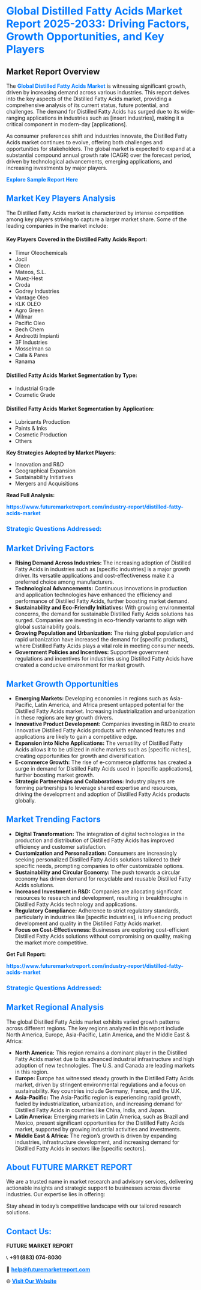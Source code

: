 <h1 style="color: #007BFF;">Global Distilled Fatty Acids Market Report 2025-2033: Driving Factors, Growth Opportunities, and Key Players</h1>

<section id="overview">
<h2>Market Report Overview</h2>
<p>The <a href="https://www.futuremarketreport.com/industry-report/distilled-fatty-acids-market" style="color: #007BFF; text-decoration: none;"><strong>Global Distilled Fatty Acids Market</strong></a> is witnessing significant growth, driven by increasing demand across various industries. This report delves into the key aspects of the Distilled Fatty Acids market, providing a comprehensive analysis of its current status, future potential, and challenges. The demand for Distilled Fatty Acids has surged due to its wide-ranging applications in industries such as [insert industries], making it a critical component in modern-day [applications].</p>
<p>As consumer preferences shift and industries innovate, the Distilled Fatty Acids market continues to evolve, offering both challenges and opportunities for stakeholders. The global market is expected to expand at a substantial compound annual growth rate (CAGR) over the forecast period, driven by technological advancements, emerging applications, and increasing investments by major players.</p>
</section>

<section id="overview">
<p><a href="https://www.futuremarketreport.com/request-sample/reportId=28969" style="color: #007BFF; text-decoration: none;"><strong>Explore Sample Report Here</strong></a></p>
</section>

<section id="key-players">
<h2 style="color: #007BFF;">Market Key Players Analysis</h2>
<p>The Distilled Fatty Acids market is characterized by intense competition among key players striving to capture a larger market share. Some of the leading companies in the market include:</p>
<h4>Key Players Covered in the Distilled Fatty Acids Report:</h4>
<ul><li>Timur Oleochemicals</li><li>Jocil</li><li>Oleon</li><li>Mateos, S.L.</li><li>Muez-Hest</li><li>Croda</li><li>Godrey Industries</li><li>Vantage Oleo</li><li>KLK OLEO</li><li>Agro Green</li><li>Wilmar</li><li>Pacific Oleo</li><li>Bech Chem</li><li>Andreotti Impianti</li><li>3F Industries</li><li>Mosselman sa</li><li>Caila &amp; Pares</li><li>Ranama</li></ul>
<h4>Distilled Fatty Acids Market Segmentation by Type:</h4>
<ul><li>Industrial Grade</li><li>Cosmetic Grade</li></ul>

<h4>Distilled Fatty Acids Market Segmentation by Application:</h4>
<ul><li>Lubricants Production</li><li>Paints &amp; Inks</li><li>Cosmetic Production</li><li>Others</li></ul>
<p><strong>Key Strategies Adopted by Market Players:</strong></p>
<ul>
<li>Innovation and R&D</li>
<li>Geographical Expansion</li>
<li>Sustainability Initiatives</li>
<li>Mergers and Acquisitions</li>
</ul>
</section>

<section>
<p><strong>Read Full Analysis: </strong></p><a href="https://www.futuremarketreport.com/industry-report/distilled-fatty-acids-market" style="color: #007BFF; text-decoration: none;"><strong>https://www.futuremarketreport.com/industry-report/distilled-fatty-acids-market</strong></a>
<h3 style="color: #007BFF;">Strategic Questions Addressed:</h3>
</section>

<section id="driving-factors">
<h2 style="color: #007BFF;">Market Driving Factors</h2>
<ul>
<li><strong>Rising Demand Across Industries:</strong> The increasing adoption of Distilled Fatty Acids in industries such as [specific industries] is a major growth driver. Its versatile applications and cost-effectiveness make it a preferred choice among manufacturers.</li>
<li><strong>Technological Advancements:</strong> Continuous innovations in production and application technologies have enhanced the efficiency and performance of Distilled Fatty Acids, further boosting market demand.</li>
<li><strong>Sustainability and Eco-Friendly Initiatives:</strong> With growing environmental concerns, the demand for sustainable Distilled Fatty Acids solutions has surged. Companies are investing in eco-friendly variants to align with global sustainability goals.</li>
<li><strong>Growing Population and Urbanization:</strong> The rising global population and rapid urbanization have increased the demand for [specific products], where Distilled Fatty Acids plays a vital role in meeting consumer needs.</li>
<li><strong>Government Policies and Incentives:</strong> Supportive government regulations and incentives for industries using Distilled Fatty Acids have created a conducive environment for market growth.</li>
</ul>
</section>

<section id="growth-opportunities">
<h2 style="color: #007BFF;">Market Growth Opportunities</h2>
<ul>
<li><strong>Emerging Markets:</strong> Developing economies in regions such as Asia-Pacific, Latin America, and Africa present untapped potential for the Distilled Fatty Acids market. Increasing industrialization and urbanization in these regions are key growth drivers.</li>
<li><strong>Innovative Product Development:</strong> Companies investing in R&D to create innovative Distilled Fatty Acids products with enhanced features and applications are likely to gain a competitive edge.</li>
<li><strong>Expansion into Niche Applications:</strong> The versatility of Distilled Fatty Acids allows it to be utilized in niche markets such as [specific niches], creating opportunities for growth and diversification.</li>
<li><strong>E-commerce Growth:</strong> The rise of e-commerce platforms has created a surge in demand for Distilled Fatty Acids used in [specific applications], further boosting market growth.</li>
<li><strong>Strategic Partnerships and Collaborations:</strong> Industry players are forming partnerships to leverage shared expertise and resources, driving the development and adoption of Distilled Fatty Acids products globally.</li>
</ul>
</section>

<section id="trending-factors">
<h2 style="color: #007BFF;">Market Trending Factors</h2>
<ul>
<li><strong>Digital Transformation:</strong> The integration of digital technologies in the production and distribution of Distilled Fatty Acids has improved efficiency and customer satisfaction.</li>
<li><strong>Customization and Personalization:</strong> Consumers are increasingly seeking personalized Distilled Fatty Acids solutions tailored to their specific needs, prompting companies to offer customizable options.</li>
<li><strong>Sustainability and Circular Economy:</strong> The push towards a circular economy has driven demand for recyclable and reusable Distilled Fatty Acids solutions.</li>
<li><strong>Increased Investment in R&D:</strong> Companies are allocating significant resources to research and development, resulting in breakthroughs in Distilled Fatty Acids technology and applications.</li>
<li><strong>Regulatory Compliance:</strong> Adherence to strict regulatory standards, particularly in industries like [specific industries], is influencing product development and quality in the Distilled Fatty Acids market.</li>
<li><strong>Focus on Cost-Effectiveness:</strong> Businesses are exploring cost-efficient Distilled Fatty Acids solutions without compromising on quality, making the market more competitive.</li>
</ul>
</section>

<section>
<p><strong>Get Full Report: </strong></p><a href="https://www.futuremarketreport.com/industry-report/distilled-fatty-acids-market" style="color: #007BFF; text-decoration: none;"><strong>https://www.futuremarketreport.com/industry-report/distilled-fatty-acids-market</strong></a>
<h3 style="color: #007BFF;">Strategic Questions Addressed:</h3>
</section>


<section id="regional-analysis">
<h2 style="color: #007BFF;">Market Regional Analysis</h2>
<p>The global Distilled Fatty Acids market exhibits varied growth patterns across different regions. The key regions analyzed in this report include North America, Europe, Asia-Pacific, Latin America, and the Middle East & Africa:</p>
<ul>
<li><strong>North America:</strong> This region remains a dominant player in the Distilled Fatty Acids market due to its advanced industrial infrastructure and high adoption of new technologies. The U.S. and Canada are leading markets in this region.</li>
<li><strong>Europe:</strong> Europe has witnessed steady growth in the Distilled Fatty Acids market, driven by stringent environmental regulations and a focus on sustainability. Key countries include Germany, France, and the U.K.</li>
<li><strong>Asia-Pacific:</strong> The Asia-Pacific region is experiencing rapid growth, fueled by industrialization, urbanization, and increasing demand for Distilled Fatty Acids in countries like China, India, and Japan.</li>
<li><strong>Latin America:</strong> Emerging markets in Latin America, such as Brazil and Mexico, present significant opportunities for the Distilled Fatty Acids market, supported by growing industrial activities and investments.</li>
<li><strong>Middle East & Africa:</strong> The region’s growth is driven by expanding industries, infrastructure development, and increasing demand for Distilled Fatty Acids in sectors like [specific sectors].</li>
</ul>
</section>

<footer>
<h2 style="color: #007BFF;">About FUTURE MARKET REPORT</h2>
<p>We are a trusted name in market research and advisory services, delivering actionable insights and strategic support to businesses across diverse industries. Our expertise lies in offering:</p>

<p>Stay ahead in today’s competitive landscape with our tailored research solutions.</p>

<h2 style="color: #007BFF;">Contact Us:</h2>
<p><strong>FUTURE MARKET REPORT</strong></p>
<p>📞 <strong>+91 (883) 074-8030</strong></p>
<p>📧 <strong><a href="mailto:help@futuremarketreport.com" style="color: #007BFF;">help@futuremarketreport.com</a></strong></p>
<p>🌐 <strong><a href="https://www.futuremarketreport.com/" style="color: #007BFF;">Visit Our Website</a></strong></p>
</footer>